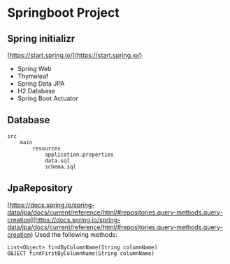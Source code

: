 # Springboot Project
## Spring initializr
[https://start.spring.io/](https://start.spring.io/)
- Spring Web
- Thymeleaf
- Spring Data JPA
- H2 Database
- Spring Boot Actuator

## Database
```
src
    main
        resources
            application.properties
            data.sql
            schema.sql
```

## JpaRepository
[https://docs.spring.io/spring-data/jpa/docs/current/reference/html/#repositories.query-methods.query-creation](https://docs.spring.io/spring-data/jpa/docs/current/reference/html/#repositories.query-methods.query-creation)
Used the following methods:
```
List<Object> findByColumnName(String columnName) 
OBJECT findFirstByColumnName(String columnName) 
```